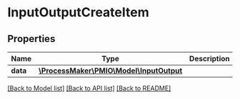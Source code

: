 # InputOutputCreateItem

## Properties
Name | Type | Description | Notes
------------ | ------------- | ------------- | -------------
**data** | [**\ProcessMaker\PMIO\Model\InputOutput**](InputOutput.md) |  | 

[[Back to Model list]](../README.md#documentation-for-models) [[Back to API list]](../README.md#documentation-for-api-endpoints) [[Back to README]](../README.md)


